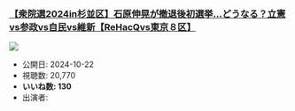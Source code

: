 ### [【衆院選2024in杉並区】石原伸晃が撤退後初選挙…どうなる？立憲vs参政vs自民vs維新【ReHacQvs東京８区】](https://www.youtube.com/watch?v=AP-3JSKxaTI)
[![](https://img.youtube.com/vi/AP-3JSKxaTI/sddefault.jpg)](https://www.youtube.com/watch?v=AP-3JSKxaTI)
-   公開日: 2024-10-22
-   視聴数: 20,770
-   **いいね数: 130**
-   出演者: 

